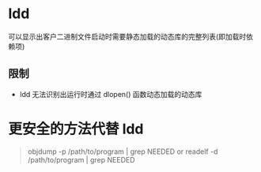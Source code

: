 # ldd
可以显示出客户二进制文件启动时需要静态加载的动态库的完整列表(即加载时依赖项)
## 限制
- ldd 无法识别出运行时通过 dlopen() 函数动态加载的动态库

# 更安全的方法代替 ldd
> objdump -p /path/to/program | grep NEEDED
or 
> readelf -d /path/to/program | grep NEEDED
